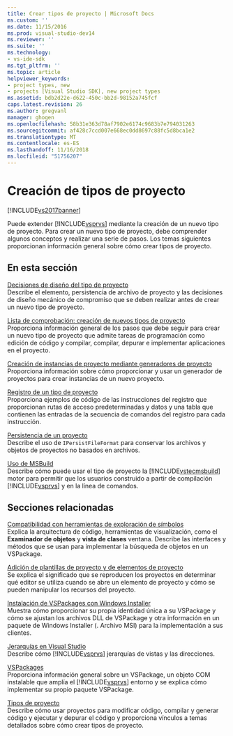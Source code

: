 ```yaml
---
title: Crear tipos de proyecto | Microsoft Docs
ms.custom: ''
ms.date: 11/15/2016
ms.prod: visual-studio-dev14
ms.reviewer: ''
ms.suite: ''
ms.technology:
- vs-ide-sdk
ms.tgt_pltfrm: ''
ms.topic: article
helpviewer_keywords:
- project types, new
- projects [Visual Studio SDK], new project types
ms.assetid: bdb2d22e-d622-450c-bb2d-98152a745fcf
caps.latest.revision: 26
ms.author: gregvanl
manager: ghogen
ms.openlocfilehash: 58b31e363d78af7902e6174c9683b7e794031263
ms.sourcegitcommit: af428c7ccd007e668ec0dd8697c88fc5d8bca1e2
ms.translationtype: MT
ms.contentlocale: es-ES
ms.lasthandoff: 11/16/2018
ms.locfileid: "51756207"
---
```

# <a name="creating-project-types"></a>Creación de tipos de proyecto
[!INCLUDE[vs2017banner](../../includes/vs2017banner.md)]

Puede extender [!INCLUDE[vsprvs](../../includes/vsprvs-md.md)] mediante la creación de un nuevo tipo de proyecto. Para crear un nuevo tipo de proyecto, debe comprender algunos conceptos y realizar una serie de pasos. Los temas siguientes proporcionan información general sobre cómo crear tipos de proyecto.  
  
## <a name="in-this-section"></a>En esta sección  
 [Decisiones de diseño del tipo de proyecto](../../extensibility/internals/project-type-design-decisions.md)  
 Describe el elemento, persistencia de archivo de proyecto y las decisiones de diseño mecánico de compromiso que se deben realizar antes de crear un nuevo tipo de proyecto.  
  
 [Lista de comprobación: creación de nuevos tipos de proyecto](../../extensibility/internals/checklist-creating-new-project-types.md)  
 Proporciona información general de los pasos que debe seguir para crear un nuevo tipo de proyecto que admite tareas de programación como edición de código y compilar, compilar, depurar e implementar aplicaciones en el proyecto.  
  
 [Creación de instancias de proyecto mediante generadores de proyecto](../../extensibility/internals/creating-project-instances-by-using-project-factories.md)  
 Proporciona información sobre cómo proporcionar y usar un generador de proyectos para crear instancias de un nuevo proyecto.  
  
 [Registro de un tipo de proyecto](../../extensibility/internals/registering-a-project-type.md)  
 Proporciona ejemplos de código de las instrucciones del registro que proporcionan rutas de acceso predeterminadas y datos y una tabla que contienen las entradas de la secuencia de comandos del registro para cada instrucción.  
  
 [Persistencia de un proyecto](../../extensibility/internals/project-persistence.md)  
 Describe el uso de `IPersistFileFormat` para conservar los archivos y objetos de proyectos no basados en archivos.  
  
 [Uso de MSBuild](../../extensibility/internals/using-msbuild.md)  
 Describe cómo puede usar el tipo de proyecto la [!INCLUDE[vstecmsbuild](../../includes/vstecmsbuild-md.md)] motor para permitir que los usuarios construido a partir de compilación [!INCLUDE[vsprvs](../../includes/vsprvs-md.md)] y en la línea de comandos.  
  
## <a name="related-sections"></a>Secciones relacionadas  
 [Compatibilidad con herramientas de exploración de símbolos](../../extensibility/internals/supporting-symbol-browsing-tools.md)  
 Explica la arquitectura de código, herramientas de visualización, como el **Examinador de objetos** y **vista de clases** ventana. Describe las interfaces y métodos que se usan para implementar la búsqueda de objetos en un VSPackage.  
  
 [Adición de plantillas de proyecto y de elementos de proyecto](../../extensibility/internals/adding-project-and-project-item-templates.md)  
 Se explica el significado que se reproducen los proyectos en determinar qué editor se utiliza cuando se abre un elemento de proyecto y cómo se pueden manipular los recursos del proyecto.  
  
 [Instalación de VSPackages con Windows Installer](../../extensibility/internals/installing-vspackages-with-windows-installer.md)  
 Muestra cómo proporcionar su propia identidad única a su VSPackage y cómo se ajustan los archivos DLL de VSPackage y otra información en un paquete de Windows Installer (. Archivo MSI) para la implementación a sus clientes.  
  
 [Jerarquías en Visual Studio](../../extensibility/internals/hierarchies-in-visual-studio.md)  
 Describe cómo [!INCLUDE[vsprvs](../../includes/vsprvs-md.md)] jerarquías de vistas y las direcciones.  
  
 [VSPackages](../../extensibility/internals/vspackages.md)  
 Proporciona información general sobre un VSPackage, un objeto COM instalable que amplía el [!INCLUDE[vsprvs](../../includes/vsprvs-md.md)] entorno y se explica cómo implementar su propio paquete VSPackage.  
  
 [Tipos de proyecto](../../extensibility/internals/project-types.md)  
 Describe cómo usar proyectos para modificar código, compilar y generar código y ejecutar y depurar el código y proporciona vínculos a temas detallados sobre cómo crear tipos de proyecto.

